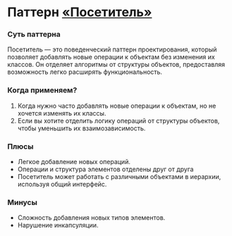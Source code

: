 # Паттерн [«Посетитель»](https://en.wikipedia.org/wiki/Visitor_pattern)
### Суть паттерна
Посетитель — это поведенческий паттерн проектирования, который позволяет добавлять новые операции к объектам без 
изменения их классов. Он отделяет алгоритмы от структуры объектов, предоставляя возможность легко расширять функциональность.
### Когда применяем?
1. Когда нужно часто добавлять новые операции к объектам, но не хочется изменять их классы.
2. Если вы хотите отделить логику операций от структуры объектов, чтобы уменьшить их взаимозависимость.
### Плюсы
* Легкое добавление новых операций.
* Операции и структура элементов отделены друг от друга
* Посетитель может работать с различными объектами в иерархии, используя общий интерфейс.
### Минусы
* Сложность добавления новых типов элементов.
* Нарушение инкапсуляции.